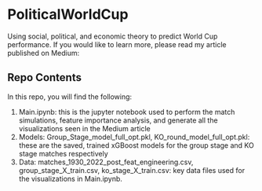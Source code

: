 # PoliticalWorldCup
Using social, political, and economic theory to predict World Cup performance. If you would like to learn more, please read my article published on Medium: 
## Repo Contents
In this repo, you will find the following: 
1. Main.ipynb: this is the jupyter notebook used to perform the match simulations, feature importance analysis, and generate all the visualizations seen in the Medium article
2. Models: Group_Stage_model_full_opt.pkl, KO_round_model_full_opt.pkl: these are the saved, trained xGBoost models for the group stage and KO stage matches respectively
3. Data: matches_1930_2022_post_feat_engineering.csv, group_stage_X_train.csv, ko_stage_X_train.csv: key data files used for the visualizations in Main.ipynb.

